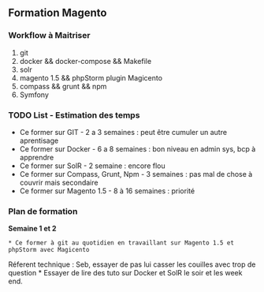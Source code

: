 ## Formation Magento


### Workflow à Maitriser

1. git
2. docker && docker-compose && Makefile
3. solr
4. magento 1.5 && phpStorm plugin Magicento
5. compass && grunt && npm
6. Symfony



###  TODO List - Estimation des temps

- Ce former sur GIT  -  2 a 3 semaines : peut être cumuler un autre aprentisage
- Ce former sur Docker  - 6 a 8 semaines : bon niveau en admin sys, bcp à apprendre
- Ce former sur SolR - 2 semaine : encore flou
- Ce former sur Compass, Grunt, Npm - 3 semaines : pas mal de chose à couvrir mais secondaire
- Ce former sur Magento 1.5 - 8 à 16 semaines : priorité


### Plan de formation


__Semaine 1 et 2__

	* Ce former à git au quotidien en travaillant sur Magento 1.5 et phpStorm avec Magicento
Réferent technique : Seb, essayer de pas lui casser les couilles avec trop de question
	* Essayer de lire des tuto sur Docker et SolR le soir et les week end.


